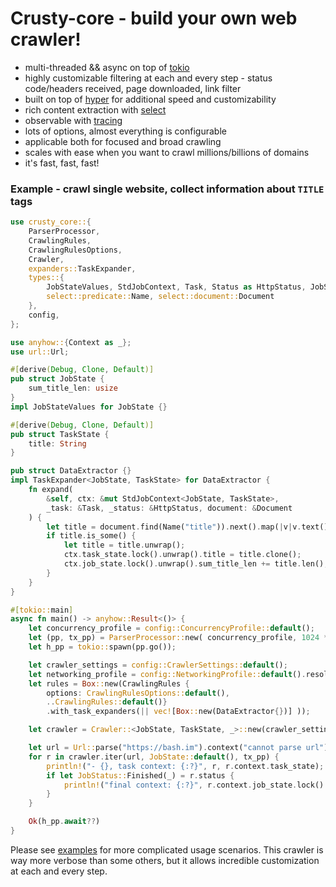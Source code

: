 # Crusty-core - build your own web crawler!
 - multi-threaded && async on top of [tokio](https://github.com/tokio-rs/tokio)
 - highly customizable filtering at each and every step - status code/headers received, page downloaded, link filter
 - built on top of [hyper](https://github.com/hyperium/hyper) for additional speed and customizability  
 - rich content extraction with [select](https://github.com/utkarshkukreti/select.rs)
 - observable with [tracing](https://github.com/tokio-rs/tracing)
 - lots of options, almost everything is configurable
 - applicable both for focused and broad crawling
 - scales with ease when you want to crawl millions/billions of domains
 - it's fast, fast, fast!

### Example - crawl single website, collect information about `TITLE` tags 

```rust
use crusty_core::{
    ParserProcessor,
    CrawlingRules,
    CrawlingRulesOptions,
    Crawler,
    expanders::TaskExpander,
    types::{
        JobStateValues, StdJobContext, Task, Status as HttpStatus, JobStatus,
        select::predicate::Name, select::document::Document
    },
    config,
};

use anyhow::{Context as _};
use url::Url;

#[derive(Debug, Clone, Default)]
pub struct JobState {
    sum_title_len: usize
}
impl JobStateValues for JobState {}

#[derive(Debug, Clone, Default)]
pub struct TaskState {
    title: String
}

pub struct DataExtractor {}
impl TaskExpander<JobState, TaskState> for DataExtractor {
    fn expand(
        &self, ctx: &mut StdJobContext<JobState, TaskState>,
        _task: &Task, _status: &HttpStatus, document: &Document
    ) {
        let title = document.find(Name("title")).next().map(|v|v.text());
        if title.is_some() {
            let title = title.unwrap();
            ctx.task_state.lock().unwrap().title = title.clone();
            ctx.job_state.lock().unwrap().sum_title_len += title.len();
        }
    }
}

#[tokio::main]
async fn main() -> anyhow::Result<()> {
    let concurrency_profile = config::ConcurrencyProfile::default();
    let (pp, tx_pp) = ParserProcessor::new( concurrency_profile, 1024 * 1024 * 32);
    let h_pp = tokio::spawn(pp.go());

    let crawler_settings = config::CrawlerSettings::default();
    let networking_profile = config::NetworkingProfile::default().resolve()?;
    let rules = Box::new(CrawlingRules {
        options: CrawlingRulesOptions::default(),
        ..CrawlingRules::default()}
        .with_task_expanders(|| vec![Box::new(DataExtractor{})] ));

    let crawler = Crawler::<JobState, TaskState, _>::new(crawler_settings, networking_profile, rules);

    let url = Url::parse("https://bash.im").context("cannot parse url")?;
    for r in crawler.iter(url, JobState::default(), tx_pp) {
        println!("- {}, task context: {:?}", r, r.context.task_state);
        if let JobStatus::Finished(_) = r.status {
            println!("final context: {:?}", r.context.job_state.lock().unwrap());
        }
    }

    Ok(h_pp.await??)
}
```

Please see [examples](examples) for more complicated usage scenarios. 
This crawler is way more verbose than some others, but it allows incredible customization at each and every step.